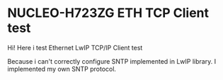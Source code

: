 # NUCLEO-H723ZG ETH TCP Client test
Hi!
Here i test Ethernet LwIP TCP/IP Client test

Because i can't correctly configure SNTP implemented in LwIP library. I implemented my own SNTP protocol.